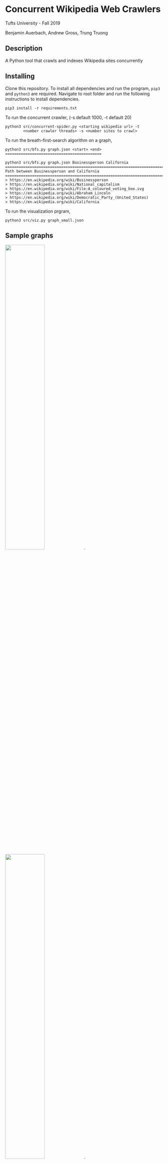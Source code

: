 # Concurrent Wikipedia Web Crawlers

Tufts University - Fall 2019

Benjamin Auerbach, Andrew Gross, Trung Truong

## Description

A Python tool that crawls and indexes Wikipedia sites concurrently

## Installing

Clone this repository. To install all dependencies and run the program, `pip3`
and `python3` are required. Navigate to root folder and run the following 
instructions to install dependencies.

```
pip3 install -r requirements.txt
```

To run the concurrent crawler, (-s default 1000, -t default 20)
```
python3 src/concurrent-spider.py <starting wikipedia url> -t
        <number crawler threads> -s <number sites to crawl>
```

To run the breath-first-search algorithm on a graph,
```
python3 src/bfs.py graph.json <start> <end>
===========================================

python3 src/bfs.py graph.json Businessperson California
================================================================================
Path between Businessperson and California
================================================================================
> https://en.wikipedia.org/wiki/Businessperson
> https://en.wikipedia.org/wiki/National_capitalism
> https://en.wikipedia.org/wiki/File:A_coloured_voting_box.svg
> https://en.wikipedia.org/wiki/Abraham_Lincoln
> https://en.wikipedia.org/wiki/Democratic_Party_(United_States)
> https://en.wikipedia.org/wiki/California
```

To run the visualization prgram,
```
python3 src/viz.py graph_small.json
```

## Sample graphs

<img src="https://github.com/ttrung149/concurrent-wiki-crawlers/blob/crawler/media/graph-viz-1.png" width="50%">.
<img src="https://github.com/ttrung149/concurrent-wiki-crawlers/blob/crawler/media/graph-viz-2.png" width="50%">.

## Authors

* [Andrew Gross](https://github.com/Agross09)
* [Benjamin Auerbach](https://github.com/BenjaminSAu)
* [Trung Truong](https://github.com/ttrung149)

## License

This project is licensed under the MIT License - see the [LICENSE.txt](LICENSE.txt) file for details

